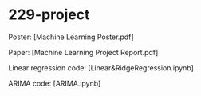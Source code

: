 # 229-project

Poster: [Machine Learning Poster.pdf]

Paper: [Machine Learning Project Report.pdf]

Linear regression code: [Linear&RidgeRegression.ipynb]

ARIMA code: [ARIMA.ipynb]

